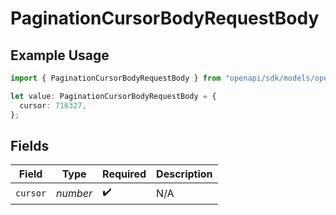 # PaginationCursorBodyRequestBody

## Example Usage

```typescript
import { PaginationCursorBodyRequestBody } from "openapi/sdk/models/operations";

let value: PaginationCursorBodyRequestBody = {
  cursor: 716327,
};
```

## Fields

| Field              | Type               | Required           | Description        |
| ------------------ | ------------------ | ------------------ | ------------------ |
| `cursor`           | *number*           | :heavy_check_mark: | N/A                |